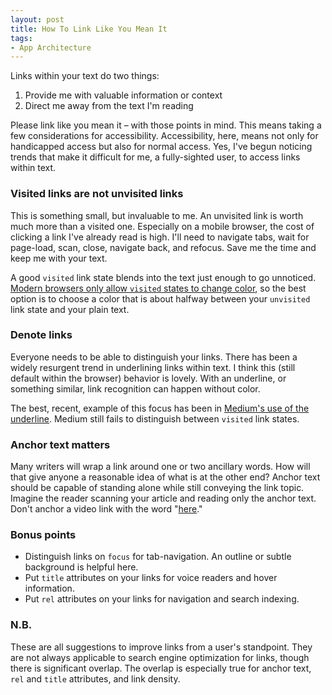 ```yaml
---
layout: post
title: How To Link Like You Mean It
tags:
- App Architecture
---
```

Links within your text do two things:

1. Provide me with valuable information or context
2. Direct me away from the text I'm reading

Please link like you mean it – with those points in mind. This means taking a few considerations for accessibility. Accessibility, here, means not only for handicapped access but also for normal access. Yes, I've begun noticing trends that make it difficult for me, a fully-sighted user, to access links within text.

### Visited links are not unvisited links

This is something small, but invaluable to me. An unvisited link is worth much more than a visited one. Especially on a mobile browser, the cost of clicking a link I've already read is high. I'll need to navigate tabs, wait for page-load, scan, close, navigate back, and refocus. Save me the time and keep me with your text.

A good `visited` link state blends into the text just enough to go unnoticed. [Modern browsers only allow `visited` states to change color](http://www.nngroup.com/articles/change-the-color-of-visited-links/ "Change the color of visited links"), so the best option is to choose a color that is about halfway between your `unvisited` link state and your plain text.

### Denote links

Everyone needs to be able to distinguish your links. There has been a widely resurgent trend in underlining links within text. I think this (still default within the browser) behavior is lovely. With an underline, or something similar, link recognition can happen without color.

The best, recent, example of this focus has been in [Medium's use of the underline](https://medium.com/designing-medium/crafting-link-underlines-on-medium-7c03a9274f9 "Link underlines on Medium"). Medium still fails to distinguish between `visited` link states.

### Anchor text matters

Many writers will wrap a link around one or two ancillary words. How will that give anyone a reasonable idea of what is at the other end? Anchor text should be capable of standing alone while still conveying the link topic. Imagine the reader scanning your article and reading only the anchor text. Don't anchor a video link with the word "[here](javascript:alert('gotcha'); "try me")."

### Bonus points
- Distinguish links on `focus` for tab-navigation. An outline or subtle background is helpful here.
- Put `title` attributes on your links for voice readers and hover information.
- Put `rel` attributes on your links for navigation and search indexing.

### N.B.

These are all suggestions to improve links from a user's standpoint. They are not always applicable to search engine optimization for links, though there is significant overlap. The overlap is especially true for anchor text, `rel` and `title` attributes, and link density. 
